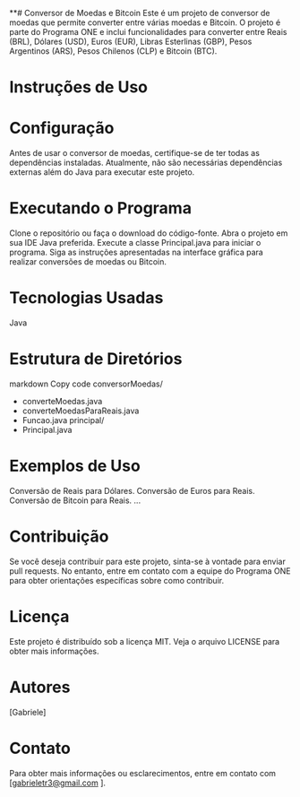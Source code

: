 **# Conversor de Moedas e Bitcoin 
Este é um projeto de conversor de moedas que permite converter entre várias moedas e Bitcoin. O projeto é parte do Programa ONE e inclui funcionalidades para converter entre Reais (BRL), Dólares (USD), Euros (EUR), Libras Esterlinas (GBP), Pesos Argentinos (ARS), Pesos Chilenos (CLP) e Bitcoin (BTC).

# Instruções de Uso
# Configuração
Antes de usar o conversor de moedas, certifique-se de ter todas as dependências instaladas. Atualmente, não são necessárias dependências externas além do Java para executar este projeto.

# Executando o Programa
Clone o repositório ou faça o download do código-fonte.
Abra o projeto em sua IDE Java preferida.
Execute a classe Principal.java para iniciar o programa.
Siga as instruções apresentadas na interface gráfica para realizar conversões de moedas ou Bitcoin.
# Tecnologias Usadas
Java
# Estrutura de Diretórios
markdown
Copy code
conversorMoedas/
  - converteMoedas.java
  - converteMoedasParaReais.java
  - Funcao.java
principal/
  - Principal.java
# Exemplos de Uso
Conversão de Reais para Dólares.
Conversão de Euros para Reais.
Conversão de Bitcoin para Reais.
...
# Contribuição
Se você deseja contribuir para este projeto, sinta-se à vontade para enviar pull requests. No entanto, entre em contato com a equipe do Programa ONE para obter orientações específicas sobre como contribuir.

# Licença
Este projeto é distribuído sob a licença MIT. Veja o arquivo LICENSE para obter mais informações.

# Autores
[Gabriele]

# Contato
Para obter mais informações ou esclarecimentos, entre em contato com [gabrieletr3@gmail.com
].
